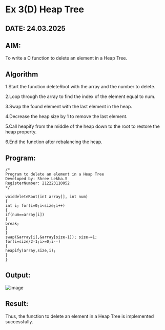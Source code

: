 # Ex 3(D) Heap Tree
## DATE: 24.03.2025
## AIM:
To write a C function to delete an element in a Heap Tree.

## Algorithm

1.Start the function deleteRoot with the array and the number to delete.

2.Loop through the array to find the index of the element equal to num.

3.Swap the found element with the last element in the heap.

4.Decrease the heap size by 1 to remove the last element.

5.Call heapify from the middle of the heap down to the root to restore the heap property.

6.End the function after rebalancing the heap.
## Program:
```
/*
Program to delete an element in a Heap Tree
Developed by: Shree Lekha.S
RegisterNumber: 212223110052
*/

voiddeleteRoot(int array[], int num)
{
int i; for(i=0;i<size;i++)
{
if(num==array[i])
{
break;
}
}
swap(&array[i],&array[size-1]); size-=1;
for(i=size/2-1;i>=0;i--)
{
heapify(array,size,i);
}
}  
```

## Output:
![image](https://github.com/user-attachments/assets/a182fab9-8ebd-4b1b-b77f-a85a2d34eac3)


## Result:
Thus, the function to delete an element in a Heap Tree is implemented successfully.
